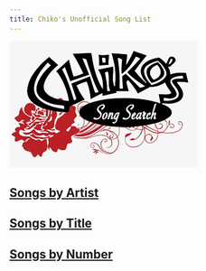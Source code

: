 ```yaml
---
title: Chiko's Unofficial Song List
---
```


![Chiko's Logo](./chikossongsearch.png)

## [Songs by Artist](./mdtab-artist.md)
## [Songs by Title](./mdtab-titles.md)
## [Songs by Number](./mdtab-nums.md)
<!-- ![Songs by Title](./mdtab-titles) -->
<!-- ![Songs by Number](./mdtab-nums) -->